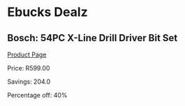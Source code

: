 
# Ebucks Dealz
## Bosch: 54PC X-Line Drill Driver Bit Set
[Product Page](https://www.ebucks.com/web/shop/productSelected.do?prodId=1158953627&catId=704984897)

Price: R599.00

Savings: 204.0

Percentage off: 40%
	